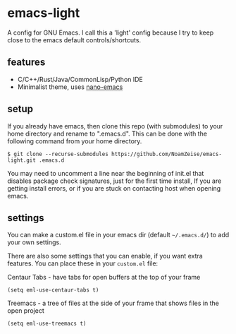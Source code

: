 # emacs-light
A config for GNU Emacs. I call this a 'light' config because I try to keep close to the emacs default controls/shortcuts. 

## features
- C/C++/Rust/Java/CommonLisp/Python IDE
- Minimalist theme, uses [nano-emacs](https://github.com/rougier/nano-emacs/)

## setup
If you already have emacs, then clone this repo (with submodules) to your home directory and rename to ".emacs.d". This can be done with the following command from your home directory.
```
$ git clone --recurse-submodules https://github.com/NoamZeise/emacs-light.git .emacs.d
```
You may need to uncomment a line near the beginning of init.el that disables package check signatures, just for the first time install, If you are getting install errors, or if you are stuck on contacting host when opening emacs.

## settings
You can make a custom.el file in your emacs dir (default `~/.emacs.d/`) to add your own settings.

There are also some settings that you can enable, if you want extra features. You can place these in your `custom.el` file:

Centaur Tabs - have tabs for open buffers at the top of your frame
```elisp
(setq eml-use-centaur-tabs t)
```
Treemacs - a tree of files at the side of your frame that shows files in the open project
```elisp
(setq eml-use-treemacs t)
```
